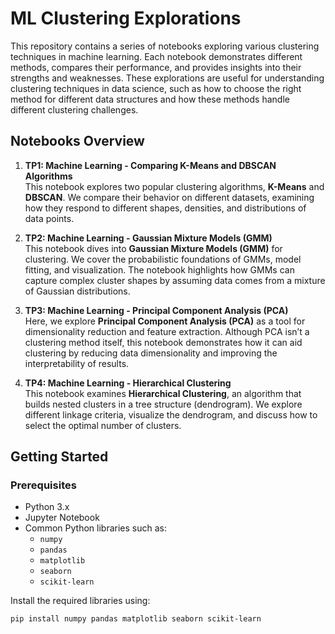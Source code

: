# ML Clustering Explorations
This repository contains a series of notebooks exploring various clustering techniques in machine learning. Each notebook demonstrates different methods, compares their performance, and provides insights into their strengths and weaknesses. These explorations are useful for understanding clustering techniques in data science, such as how to choose the right method for different data structures and how these methods handle different clustering challenges.

## Notebooks Overview

1. **TP1: Machine Learning - Comparing K-Means and DBSCAN Algorithms**  
   This notebook explores two popular clustering algorithms, **K-Means** and **DBSCAN**. We compare their behavior on different datasets, examining how they respond to different shapes, densities, and distributions of data points.

2. **TP2: Machine Learning - Gaussian Mixture Models (GMM)**  
   This notebook dives into **Gaussian Mixture Models (GMM)** for clustering. We cover the probabilistic foundations of GMMs, model fitting, and visualization. The notebook highlights how GMMs can capture complex cluster shapes by assuming data comes from a mixture of Gaussian distributions.

3. **TP3: Machine Learning - Principal Component Analysis (PCA)**  
   Here, we explore **Principal Component Analysis (PCA)** as a tool for dimensionality reduction and feature extraction. Although PCA isn’t a clustering method itself, this notebook demonstrates how it can aid clustering by reducing data dimensionality and improving the interpretability of results.

4. **TP4: Machine Learning - Hierarchical Clustering**  
   This notebook examines **Hierarchical Clustering**, an algorithm that builds nested clusters in a tree structure (dendrogram). We explore different linkage criteria, visualize the dendrogram, and discuss how to select the optimal number of clusters.

## Getting Started

### Prerequisites
- Python 3.x
- Jupyter Notebook
- Common Python libraries such as:
  - `numpy`
  - `pandas`
  - `matplotlib`
  - `seaborn`
  - `scikit-learn`
  
Install the required libraries using:
```bash
pip install numpy pandas matplotlib seaborn scikit-learn
